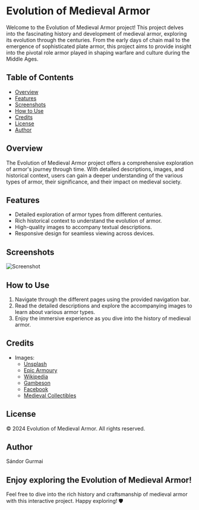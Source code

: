 # Evolution of Medieval Armor

Welcome to the Evolution of Medieval Armor project! This project delves into the fascinating history and development of medieval armor, exploring its evolution through the centuries. From the early days of chain mail to the emergence of sophisticated plate armor, this project aims to provide insight into the pivotal role armor played in shaping warfare and culture during the Middle Ages.

## Table of Contents
- [Overview](#overview)
- [Features](#features)
- [Screenshots](#screenshots)
- [How to Use](#how-to-use)
- [Credits](#credits)
- [License](#license)
- [Author](#author)

## Overview

The Evolution of Medieval Armor project offers a comprehensive exploration of armor's journey through time. With detailed descriptions, images, and historical context, users can gain a deeper understanding of the various types of armor, their significance, and their impact on medieval society.

## Features

- Detailed exploration of armor types from different centuries.
- Rich historical context to understand the evolution of armor.
- High-quality images to accompany textual descriptions.
- Responsive design for seamless viewing across devices.

## Screenshots

![Screenshot](/media/readme.png)


## How to Use

1. Navigate through the different pages using the provided navigation bar.
2. Read the detailed descriptions and explore the accompanying images to learn about various armor types.
3. Enjoy the immersive experience as you dive into the history of medieval armor.

## Credits

- Images:
  - [Unsplash](https://unsplash.com/s/photos/medieval-armor)
  - [Epic Armoury](https://epicarmoury.com/products/1200-kettle-hat)
  - [Wikipedia](https://en.wikipedia.org/wiki/Great_helm#/media/File:KHM_Wien_B_74_-_Great_helm_of_Albert_von_Prankh,_14th_century,_front.jpg)
  - [Gambeson](https://gambeson.pl/produkt/gambeson-g13-s1/)
  - [Facebook](https://www.facebook.com/443952388965839/photos/a.833669433327464/2672884826072573/?type=3)
  - [Medieval Collectibles](https://www.medievalcollectibles.com/product/15th-century-german-cuirass/)

## License

© 2024 Evolution of Medieval Armor. All rights reserved.

## Author

Sándor Gurmai

## Enjoy exploring the Evolution of Medieval Armor!

Feel free to dive into the rich history and craftsmanship of medieval armor with this interactive project. Happy exploring! 🛡️

